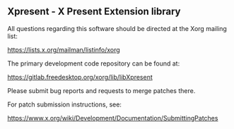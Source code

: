 Xpresent - X Present Extension library
--------------------------------------

All questions regarding this software should be directed at the
Xorg mailing list:

  https://lists.x.org/mailman/listinfo/xorg

The primary development code repository can be found at:

  https://gitlab.freedesktop.org/xorg/lib/libXpresent

Please submit bug reports and requests to merge patches there.

For patch submission instructions, see:

  https://www.x.org/wiki/Development/Documentation/SubmittingPatches

